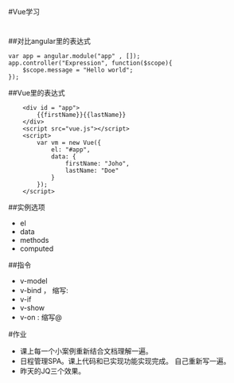 #Vue学习 
#

##对比angular里的表达式

    var app = angular.module("app" , []);
    app.controller("Expression", function($scope){
    	$scope.message = "Hello world";
    });

##Vue里的表达式


		<div id = "app">
			{{firstName}}{{lastName}}		
		</div>
		<script src="vue.js"></script>
		<script>
			var vm = new Vue({
				el: "#app",
				data: {
					firstName: "Joho",
					lastName: "Doe"
				}
			});
		</script>

##实例选项
- el
- data
- methods
- computed

##指令

- v-model
- v-bind ， 缩写: 
- v-if
- v-show
- v-on : 缩写@

#作业
- 课上每一个小案例重新结合文档理解一遍。 
- 日程管理SPA。课上代码和已实现功能实现完成。  自己重新写一遍。
- 昨天的JQ三个效果。 
